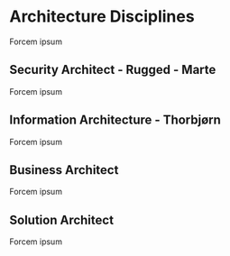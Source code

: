 <!--- Comment to exclude TOML from LeanPub
+++
date = "2016-05-31T20:48:37+02:00"
draft = false
title = " Architecture Disciplines"
tags = ["guide", "disciplines"]
categories = ["Manual"]
+++
--->
# Architecture Disciplines  
Forcem ipsum
## Security Architect - Rugged - Marte
Forcem ipsum
## Information Architecture - Thorbjørn
Forcem ipsum
## Business Architect
Forcem ipsum
## Solution Architect
Forcem ipsum
